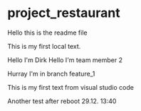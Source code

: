 # project_restaurant

Hello this is the readme file

This is my first local text.


Hello I'm Dirk
Hello I'm team member 2

Hurray I'm in branch feature_1

This is my first text from visual studio code

Another test after reboot 29.12. 13:40
